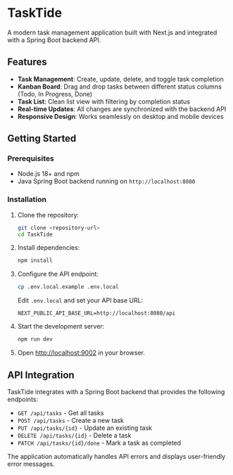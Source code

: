 # TaskTide

A modern task management application built with Next.js and integrated with a Spring Boot backend API.

## Features

- **Task Management**: Create, update, delete, and toggle task completion
- **Kanban Board**: Drag and drop tasks between different status columns (Todo, In Progress, Done)
- **Task List**: Clean list view with filtering by completion status
- **Real-time Updates**: All changes are synchronized with the backend API
- **Responsive Design**: Works seamlessly on desktop and mobile devices

## Getting Started

### Prerequisites

- Node.js 18+ and npm
- Java Spring Boot backend running on `http://localhost:8080`

### Installation

1. Clone the repository:
   ```bash
   git clone <repository-url>
   cd TaskTide
   ```

2. Install dependencies:
   ```bash
   npm install
   ```

3. Configure the API endpoint:
   ```bash
   cp .env.local.example .env.local
   ```
   Edit `.env.local` and set your API base URL:
   ```
   NEXT_PUBLIC_API_BASE_URL=http://localhost:8080/api
   ```

4. Start the development server:
   ```bash
   npm run dev
   ```

5. Open [http://localhost:9002](http://localhost:9002) in your browser.

## API Integration

TaskTide integrates with a Spring Boot backend that provides the following endpoints:

- `GET /api/tasks` - Get all tasks
- `POST /api/tasks` - Create a new task
- `PUT /api/tasks/{id}` - Update an existing task
- `DELETE /api/tasks/{id}` - Delete a task
- `PATCH /api/tasks/{id}/done` - Mark a task as completed

The application automatically handles API errors and displays user-friendly error messages.
